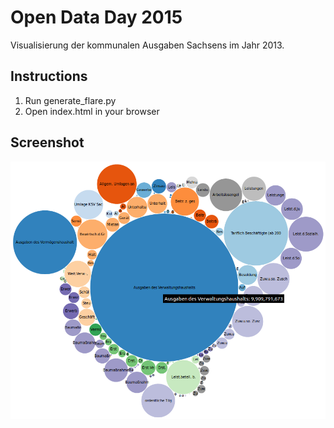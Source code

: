 Open Data Day 2015
==================

Visualisierung der kommunalen Ausgaben Sachsens im Jahr 2013.

Instructions
------------

 1. Run generate_flare.py
 2. Open index.html in your browser

Screenshot
----------

![](https://raw.githubusercontent.com/CodeforLeipzig/ausgaben_sachsen_2013/master/screenshots/bubble_chart.png)
